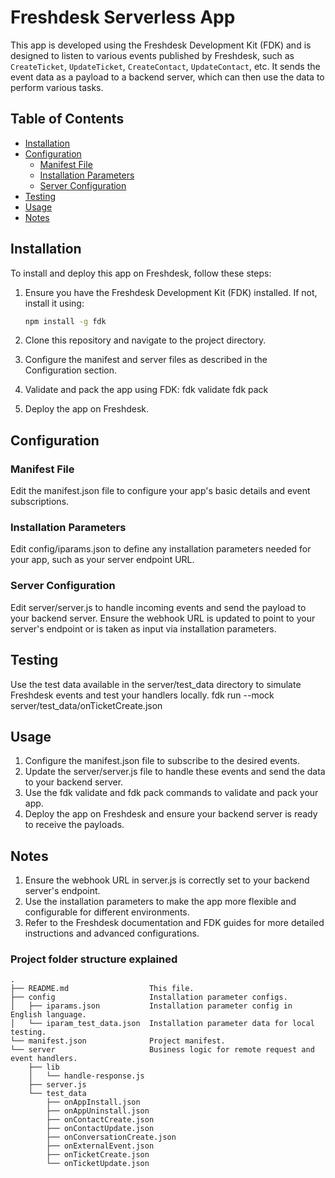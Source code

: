 # Freshdesk Serverless App

This app is developed using the Freshdesk Development Kit (FDK) and is designed to listen to various events published by Freshdesk, such as `CreateTicket`, `UpdateTicket`, `CreateContact`, `UpdateContact`, etc. It sends the event data as a payload to a backend server, which can then use the data to perform various tasks.

## Table of Contents

- [Installation](#installation)
- [Configuration](#configuration)
  - [Manifest File](#manifest-file)
  - [Installation Parameters](#installation-parameters)
  - [Server Configuration](#server-configuration)
- [Testing](#testing)
- [Usage](#usage)
- [Notes](#notes)

## Installation

To install and deploy this app on Freshdesk, follow these steps:

1. Ensure you have the Freshdesk Development Kit (FDK) installed. If not, install it using:
   ```sh
   npm install -g fdk
2. Clone this repository and navigate to the project directory.

3. Configure the manifest and server files as described in the Configuration section.

4. Validate and pack the app using FDK:
    fdk validate
    fdk pack

5. Deploy the app on Freshdesk.

## Configuration

### Manifest File
Edit the manifest.json file to configure your app's basic details and event subscriptions.

### Installation Parameters
Edit config/iparams.json to define any installation parameters needed for your app, such as your server endpoint URL.

### Server Configuration
Edit server/server.js to handle incoming events and send the payload to your backend server. Ensure the webhook URL is updated to point to your server's endpoint or is taken as input via installation parameters.

## Testing
Use the test data available in the server/test_data directory to simulate Freshdesk events and test your handlers locally.
    fdk run --mock server/test_data/onTicketCreate.json
    
## Usage
1. Configure the manifest.json file to subscribe to the desired events.
2. Update the server/server.js file to handle these events and send the data to your backend server.
3. Use the fdk validate and fdk pack commands to validate and pack your app.
4. Deploy the app on Freshdesk and ensure your backend server is ready to receive the payloads.
## Notes
1. Ensure the webhook URL in server.js is correctly set to your backend server's endpoint.
2. Use the installation parameters to make the app more flexible and configurable for different environments.
3. Refer to the Freshdesk documentation and FDK guides for more detailed instructions and advanced configurations.



### Project folder structure explained

    .
    ├── README.md                  This file.
    ├── config                     Installation parameter configs.
    │   ├── iparams.json           Installation parameter config in English language.
    │   └── iparam_test_data.json  Installation parameter data for local testing.
    └── manifest.json              Project manifest.
    └── server                     Business logic for remote request and event handlers.
        ├── lib
        │   └── handle-response.js
        ├── server.js
        └── test_data
            ├── onAppInstall.json
            ├── onAppUninstall.json
            ├── onContactCreate.json
            ├── onContactUpdate.json
            ├── onConversationCreate.json
            ├── onExternalEvent.json
            ├── onTicketCreate.json
            └── onTicketUpdate.json

